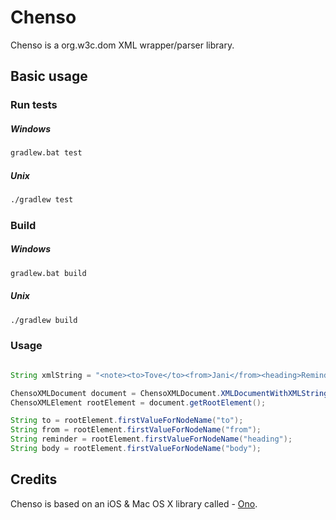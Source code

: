 Chenso
======

Chenso is a org.w3c.dom XML wrapper/parser library.

## Basic usage

### Run tests

##### Windows
```cmd
gradlew.bat test
```

##### Unix
```bash
./gradlew test
```

### Build

##### Windows
```cmd
gradlew.bat build
```

##### Unix
```bash
./gradlew build
```

### Usage

```java

String xmlString = "<note><to>Tove</to><from>Jani</from><heading>Reminder</heading><body>Don't forget me this weekend!</body></note>";

ChensoXMLDocument document = ChensoXMLDocument.XMLDocumentWithXMLString(xmlString);
ChensoXMLElement rootElement = document.getRootElement();

String to = rootElement.firstValueForNodeName("to");
String from = rootElement.firstValueForNodeName("from");
String reminder = rootElement.firstValueForNodeName("heading");
String body = rootElement.firstValueForNodeName("body");

```

## Credits

Chenso is based on an iOS & Mac OS X library called - [Ono](https://github.com/mattt/Ono).
